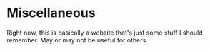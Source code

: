 # Miscellaneous
Right now, this is basically a website that's just some stuff I should remember. May or may not be useful for others.
